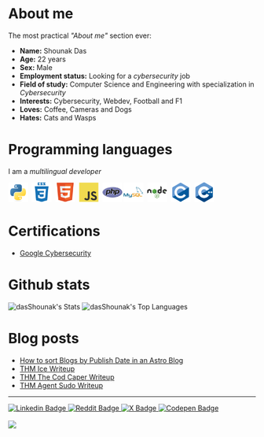 # About me
The most practical _"About me"_ section ever:
- **Name:** Shounak Das
- **Age:** 22 years
- **Sex:** Male
- **Employment status:** Looking for a _cybersecurity_ job
- **Field of study:** Computer Science and Engineering with specialization in _Cybersecurity_
- **Interests:** Cybersecurity, Webdev, Football and F1
- **Loves:** Coffee, Cameras and Dogs
- **Hates:** Cats and Wasps

# Programming languages
I am a _multilingual developer_
<div>
  <img src="https://github.com/devicons/devicon/blob/master/icons/python/python-original.svg" title="Python" alt="python" width="40" height="40"/>&nbsp;
  <img src="https://github.com/devicons/devicon/blob/master/icons/css3/css3-plain-wordmark.svg"  title="CSS3" alt="CSS" width="40" height="40"/>&nbsp;
  <img src="https://github.com/devicons/devicon/blob/master/icons/html5/html5-original.svg" title="HTML5" alt="HTML" width="40" height="40"/>&nbsp;
  <img src="https://github.com/devicons/devicon/blob/master/icons/javascript/javascript-original.svg" title="JavaScript" alt="JavaScript" width="40" height="40"/>&nbsp;
  <img src="https://github.com/devicons/devicon/blob/master/icons/php/php-original.svg" title="PHP" alt="php" width="40" height="40"/>
  <img src="https://github.com/devicons/devicon/blob/master/icons/mysql/mysql-original-wordmark.svg" title="MySQL"  alt="MySQL" width="40" height="40"/>&nbsp;
  <img src="https://github.com/devicons/devicon/blob/master/icons/nodejs/nodejs-original-wordmark.svg" title="NodeJS" alt="NodeJS" width="40" height="40"/>&nbsp;
  <img src="https://github.com/devicons/devicon/blob/master/icons/c/c-original.svg" title="C" alt="C" width="40" height="40"/>&nbsp;
  <img src="https://github.com/devicons/devicon/blob/master/icons/cplusplus/cplusplus-original.svg" title="C++" alt="C++" width="40" height="40"/>&nbsp;
</div>

# Certifications
- [Google Cybersecurity](https://www.coursera.org/account/accomplishments/specialization/MXE0A45QXXYB)

# Github stats
![dasShounak's Stats](https://github-readme-stats.vercel.app/api?username=dasShounak&theme=dark&show_icons=true&hide_border=true&count_private=false)
![dasShounak's Top Languages](https://github-readme-stats.vercel.app/api/top-langs/?username=dasShounak&theme=dark&show_icons=true&hide_border=true&layout=compact)

# Blog posts
<!-- BLOG-POST-LIST:START -->
- [How to sort Blogs by Publish Date in an Astro Blog](https://shounakdas.netlify.app/blog/2025-04-29-how-to-sort-blogs-by-publish-date-in-an-astro-blog/)
- [THM Ice Writeup](https://shounakdas.netlify.app/blog/2025-04-29-thm-ice-writeup/)
- [THM The Cod Caper Writeup](https://shounakdas.netlify.app/blog/2025-04-29-thm-the-cod-caper-writeup/)
- [THM Agent Sudo Writeup](https://shounakdas.netlify.app/blog/2025-04-29-thm-agent-sudo-writeup/)
<!-- BLOG-POST-LIST:END -->

---

<div id="footer" align="left">
  <div id="badges">
    <a href="linkedin.com/in/dasshounak/">
      <img alt="Linkedin Badge" src="https://img.shields.io/badge/linkedin-blue?style=for-the-badge&color=blue">
    </a>
    <a href="https://www.reddit.com/user/dasShounak/">
      <img alt="Reddit Badge" src="https://img.shields.io/badge/reddit-orange?style=for-the-badge&color=orange">
    </a>
    <a href="https://x.com/lordc3rb">
      <img alt="X Badge" src="https://img.shields.io/badge/Twitter-blue?style=for-the-badge"/>
    </a>
    <a href="https://codepen.io/dasshounak/b">
      <img alt="Codepen Badge" src="https://img.shields.io/badge/codepen-grey?style=for-the-badge"/>
    </a>
  </div>
  <br />
  <img src="https://i.giphy.com/media/v1.Y2lkPTc5MGI3NjExN2JxOHhubnk2ZzhlZmNzMHZ4bnJ2ZjJzZHZsaHoyZjhnYm0xbXp2YyZlcD12MV9pbnRlcm5hbF9naWZfYnlfaWQmY3Q9Zw/K6ebxluteo5mz6WhLi/giphy.gif" alt"I almost feel like that was about me" />
</div>
